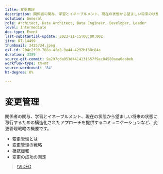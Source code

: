 ```yaml
---
title: 変更管理
description: 関係者の関与、学習とイネーブルメント、現在の状態から望ましい将来の状態に移行するための構造化されたアプローチを提供するコミュニケーションなど、変更管理戦略の概要です。 変更管理とは変更管理の戦略抵抗力緩和変更管理の成功の測定
solution: General
role: Architect, Data Architect, Data Engineer, Developer, Leader
level: Intermediate
doc-type: Event
last-substantial-update: 2023-11-15T00:00:00Z
jira: KT-14499
thumbnail: 3425734.jpeg
exl-id: 204c2f90-708a-4fa8-9a44-4292bf30c84a
duration: 3389
source-git-commit: 9a297cda953d4414131657f9ac84580aea0eabeb
workflow-type: tm+mt
source-wordcount: '84'
ht-degree: 0%

---
```


# 変更管理

関係者の関与、学習とイネーブルメント、現在の状態から望ましい将来の状態に移行するための構造化されたアプローチを提供するコミュニケーションなど、変更管理戦略の概要です。

* 変更管理とは
* 変更管理の戦略
* 抵抗緩和
* 変更の成功の測定

>[!VIDEO](https://video.tv.adobe.com/v/3425734/?learn=on)
